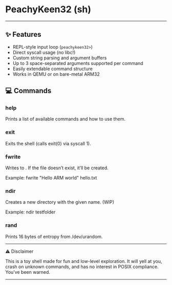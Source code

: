 # PeachyKeen32 (sh)

---

## ✨ Features

- REPL-style input loop (`peachykeen32>`)
- Direct syscall usage (no libc!)
- Custom string parsing and argument buffers
- Up to 3 space-separated arguments supported per command
- Easily extendable command structure
- Works in QEMU or on bare-metal ARM32

## 💻 Commands

### help
Prints a list of available commands and how to use them.

### exit
Exits the shell (calls exit(0) via syscall 1).

### fwrite <text> <filename>
Writes <text> to <filename>. If the file doesn’t exist, it’ll be created.

Example:
fwrite "Hello ARM world" hello.txt

### ndir <dirname>
Creates a new directory with the given name. (WIP)

Example:
ndir testfolder

### rand
Prints 16 bytes of entropy from /dev/urandom.

---

⚠️ Disclaimer

This is a toy shell made for fun and low-level exploration. It will yell at you, crash on unknown commands, and has no interest in POSIX compliance. You’ve been warned.

---
